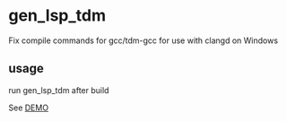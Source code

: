 # gen_lsp_tdm

Fix compile commands for gcc/tdm-gcc for use with clangd on Windows

## usage

run gen_lsp_tdm after build

See [DEMO][demo]

[demo]: https://github.com/soda92/gen_lsp_tdm/demo/README.md
